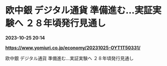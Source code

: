 # 欧中銀 デジタル通貨 準備進む…実証実験へ ２８年頃発行見通し

**2023-10-25 20:14**

**https://www.yomiuri.co.jp/economy/20231025-OYT1T50331/**

欧中銀 デジタル通貨 準備進む…実証実験へ ２８年頃発行見通し